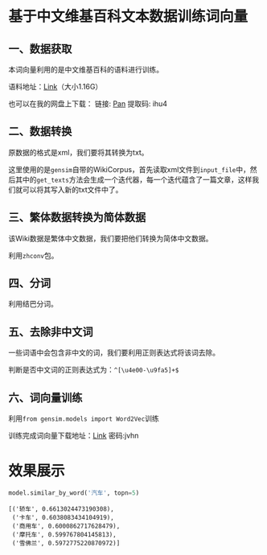 # 基于中文维基百科文本数据训练词向量
## 一、数据获取

本词向量利用的是中文维基百科的语料进行训练。

语料地址：[Link](https://dumps.wikimedia.org/zhwiki/latest/zhwiki-latest-pages-articles.xml.bz2)（大小1.16G）

也可以在我的网盘上下载：
链接: [Pan](https://pan.baidu.com/s/16eS2730jyIZuLvpO0ZLV_w) 提取码: ihu4

## 二、数据转换

原数据的格式是xml，我们要将其转换为txt。

这里使用的是`gensim`自带的WikiCorpus，首先读取xml文件到`input_file`中，然后其中的`get_texts`方法会生成一个迭代器，每一个迭代蕴含了一篇文章，这样我们就可以将其写入新的txt文件中了。

## 三、繁体数据转换为简体数据

该Wiki数据是繁体中文数据，我们要把他们转换为简体中文数据。

利用`zhconv`包。

## 四、分词

利用结巴分词。

## 五、去除非中文词

一些词语中会包含非中文的词，我们要利用正则表达式将该词去除。

判断是否中文词的正则表达式为：`^[\u4e00-\u9fa5]+$`

## 六、词向量训练

利用`from gensim.models import Word2Vec`训练

训练完成词向量下载地址：[Link](https://pan.baidu.com/s/13a2ZXFf7ULJ6qQ2f72N3Dg) 密码:jvhn

# 效果展示

```python
model.similar_by_word('汽车', topn=5)
```

```
[('轿车', 0.6613024473190308),
 ('卡车', 0.6038083434104919),
 ('商用车', 0.6000862717628479),
 ('摩托车', 0.599767804145813),
 ('雪佛兰', 0.5972775220870972)]
```

